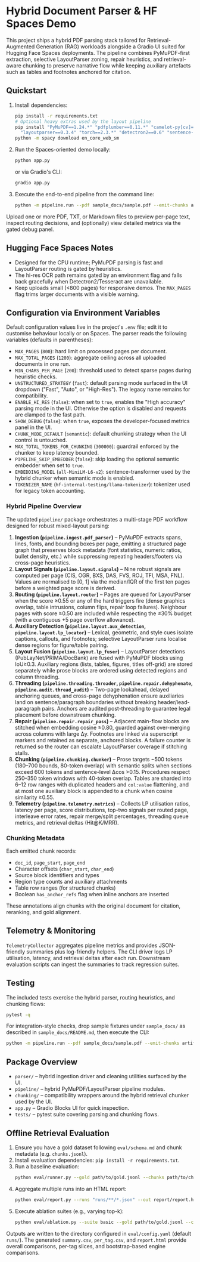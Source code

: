 # Hybrid Document Parser & HF Spaces Demo

This project ships a hybrid PDF parsing stack tailored for Retrieval-Augmented Generation (RAG) workloads alongside a Gradio UI
suited for Hugging Face Spaces deployments. The pipeline combines PyMuPDF-first extraction, selective LayoutParser zoning, repair
heuristics, and retrieval-aware chunking to preserve narrative flow while keeping auxiliary artefacts such as tables and footnotes
anchored for citation.

## Quickstart

1. Install dependencies:
   ```bash
   pip install -r requirements.txt
   # Optional heavy extras used by the layout pipeline
   pip install "PyMuPDF==1.24.*" "pdfplumber==0.11.*" "camelot-py[cv]==0.11.*" "ocrmypdf==16.*" \
     "layoutparser==0.3.4" "torch==2.3.*" "detectron2==0.6" "sentence-transformers==2.7.*" "spacy==3.7.*" rapidfuzz==3.* scikit-image
   python -m spacy download en_core_web_sm
   ```
2. Run the Spaces-oriented demo locally:
   ```bash
   python app.py
   ```
   or via Gradio's CLI:
   ```bash
   gradio app.py
   ```
3. Execute the end-to-end pipeline from the command line:
   ```bash
   python -m pipeline.run --pdf sample_docs/sample.pdf --emit-chunks artifacts/sample_chunks.jsonl
   ```

Upload one or more PDF, TXT, or Markdown files to preview per-page text, inspect routing decisions, and (optionally) view detailed
metrics via the gated debug panel.

## Hugging Face Spaces Notes

- Designed for the CPU runtime; PyMuPDF parsing is fast and LayoutParser routing is gated by heuristics.
- The hi-res OCR path remains gated by an environment flag and falls back gracefully when Detectron2/Tesseract are unavailable.
- Keep uploads small (<800 pages) for responsive demos. The `MAX_PAGES` flag trims larger documents with a visible warning.

## Configuration via Environment Variables

Default configuration values live in the project's `.env` file; edit it to customise behaviour locally or on Spaces. The parser
reads the following variables (defaults in parentheses):

- `MAX_PAGES` (`800`): hard limit on processed pages per document.
- `MAX_TOTAL_PAGES` (`1200`): aggregate ceiling across all uploaded documents in one run.
- `MIN_CHARS_PER_PAGE` (`200`): threshold used to detect sparse pages during heuristic checks.
- `UNSTRUCTURED_STRATEGY` (`fast`): default parsing mode surfaced in the UI dropdown ("Fast", "Auto", or "High-Res"). The
  legacy name remains for compatibility.
- `ENABLE_HI_RES` (`false`): when set to `true`, enables the "High accuracy" parsing mode in the UI. Otherwise the option is
  disabled and requests are clamped to the fast path.
- `SHOW_DEBUG` (`false`): when `true`, exposes the developer-focused metrics panel in the UI.
- `CHUNK_MODE_DEFAULT` (`semantic`): default chunking strategy when the UI control is untouched.
- `MAX_TOTAL_TOKENS_FOR_CHUNKING` (`300000`): guardrail enforced by the chunker to keep latency bounded.
- `PIPELINE_SKIP_EMBEDDER` (`false`): skip loading the optional semantic embedder when set to `true`.
- `EMBEDDING_MODEL` (`all-MiniLM-L6-v2`): sentence-transformer used by the hybrid chunker when semantic mode is enabled.
- `TOKENIZER_NAME` (`hf-internal-testing/llama-tokenizer`): tokenizer used for legacy token accounting.

### Hybrid Pipeline Overview

The updated `pipeline/` package orchestrates a multi-stage PDF workflow designed for robust mixed-layout parsing:

1. **Ingestion (`pipeline.ingest.pdf_parser`)** – PyMuPDF extracts spans, lines, fonts, and bounding boxes per page, emitting a
   structured page graph that preserves block metadata (font statistics, numeric ratios, bullet density, etc.) while suppressing
   repeating headers/footers via cross-page heuristics.
2. **Layout Signals (`pipeline.layout.signals`)** – Nine robust signals are computed per page (CIS, OGR, BXS, DAS, FVS, ROJ, TFI,
   MSA, FNL). Values are normalised to [0, 1] via the median/IQR of the first ten pages before a weighted page score is derived.
3. **Routing (`pipeline.layout.router`)** – Pages are queued for LayoutParser when the score ≥0.55 or any of the hard triggers
   fire (dense graphics overlap, table intrusions, column flips, repair loop failures). Neighbour pages with score ≥0.50 are
   included while respecting the ≤30% budget (with a contiguous +5 page overflow allowance).
4. **Auxiliary Detection (`pipeline.layout.aux_detection`, `pipeline.layout.lp_locator`)** – Lexical, geometric, and style cues
   isolate captions, callouts, and footnotes; selective LayoutParser runs localise dense regions for figure/table pairing.
5. **Layout Fusion (`pipeline.layout.lp_fuser`)** – LayoutParser detections (PubLayNet/PRIMA/DocBank) are fused with PyMuPDF
   blocks using IoU≥0.3. Auxiliary regions (lists, tables, figures, titles off-grid) are stored separately while prose blocks are
   ordered using detected regions and column threading.
6. **Threading (`pipeline.threading.threader`, `pipeline.repair.dehyphenate`, `pipeline.audit.thread_audit`)** – Two-page lookahead, delayed anchoring queues, and cross-page dehyphenation ensure auxiliaries land on sentence/paragraph boundaries without breaking header/lead-paragraph pairs. Anchors are audited post-threading to guarantee legal placement before downstream chunking.
7. **Repair (`pipeline.repair.repair_pass`)** – Adjacent main-flow blocks are stitched when embedding cosine ≥0.80, guarded
   against over-merging across columns with large Δy. Footnotes are linked via superscript markers and retained as separate,
   anchored blocks. A failure counter is returned so the router can escalate LayoutParser coverage if stitching stalls.
8. **Chunking (`pipeline.chunking.chunker`)** – Prose targets ~500 tokens (180–700 bounds, 80-token overlap) with semantic splits
   when sections exceed 600 tokens and sentence-level Δcos >0.15. Procedures respect 250–350 token windows with 40-token overlap.
   Tables are sharded into 6–12 row ranges with duplicated headers and `col:value` flattening, and at most one auxiliary block is
   appended to a chunk when cosine similarity ≥0.55.
9. **Telemetry (`pipeline.telemetry.metrics`)** – Collects LP utilisation ratios, latency per page, score distributions, top-two
   signals per routed page, interleave error rates, repair merge/split percentages, threading queue metrics, and retrieval deltas (Hit@K/MRR).

### Chunking Metadata

Each emitted chunk records:

- `doc_id`, `page_start`, `page_end`
- Character offsets (`char_start`, `char_end`)
- Source block identifiers and types
- Region type counts and auxiliary attachments
- Table row ranges (for structured chunks)
- Boolean `has_anchor_refs` flag when inline anchors are inserted

These annotations align chunks with the original document for citation, reranking, and gold alignment.

## Telemetry & Monitoring

`TelemetryCollector` aggregates pipeline metrics and provides JSON-friendly summaries plus log-friendly helpers. The CLI driver
logs LP utilisation, latency, and retrieval deltas after each run. Downstream evaluation scripts can ingest the summaries to track
regression suites.

## Testing

The included tests exercise the hybrid parser, routing heuristics, and chunking flows:

```bash
pytest -q
```

For integration-style checks, drop sample fixtures under `sample_docs/` as described in `sample_docs/README.md`, then execute the
CLI:

```bash
python -m pipeline.run --pdf sample_docs/sample.pdf --emit-chunks artifacts/sample_chunks.jsonl
```

## Package Overview

- `parser/` – hybrid ingestion driver and cleaning utilities surfaced by the UI.
- `pipeline/` – hybrid PyMuPDF/LayoutParser pipeline modules.
- `chunking/` – compatibility wrappers around the hybrid retrieval chunker used by the UI.
- `app.py` – Gradio Blocks UI for quick inspection.
- `tests/` – pytest suite covering parsing and chunking flows.

## Offline Retrieval Evaluation

1. Ensure you have a gold dataset following `eval/schema.md` and chunk metadata (e.g. `chunks.jsonl`).
2. Install evaluation dependencies: `pip install -r requirements.txt`.
3. Run a baseline evaluation:
   ```bash
   python eval/runner.py --gold path/to/gold.jsonl --chunks path/to/chunks.jsonl --engine all --config eval/config.yaml
   ```
4. Aggregate multiple runs into an HTML report:
   ```bash
   python eval/report.py --runs "runs/**/*.json" --out report/report.html
   ```
5. Execute ablation suites (e.g., varying top-k):
   ```bash
   python eval/ablation.py --suite basic --gold path/to/gold.jsonl --chunks path/to/chunks.jsonl
   ```

Outputs are written to the directory configured in `eval/config.yaml` (default `runs/`). The generated `summary.csv`,
`per_tag.csv`, and `report.html` provide overall comparisons, per-tag slices, and bootstrap-based engine comparisons.
